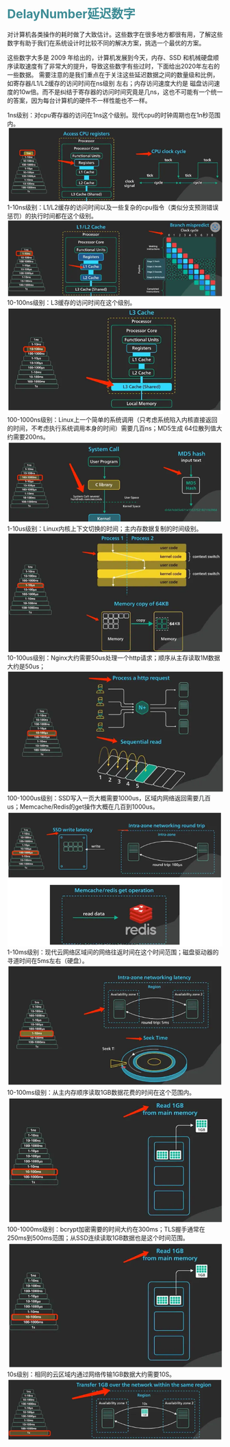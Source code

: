 # <font  color='3d8c95'>DelayNumber延迟数字</font>
对计算机各类操作的耗时做了大致估计。这些数字在很多地方都很有用，了解这些数字有助于我们在系统设计时比较不同的解决方案，挑选一个最优的方案。

这些数字大多是 2009 年给出的，计算机发展到今天，内存、SSD 和机械硬盘顺序读取速度有了非常大的提升，导致这些数字有些过时，下面给出2020年左右的一些数据。
需要注意的是我们重点在于关注这些延迟数据之间的数量级和比例，如寄存器/L1/L2缓存的访问时间在ns级别 左右；内存访问速度大约是 磁盘访问速度的10w倍。而不是纠结于寄存器的访问时间究竟是几ns，这也不可能有一个统一的答案，因为每台计算机的硬件不一样性能也不一样。

1ns级别：对cpu寄存器的访问在1ns这个级别。现代cpu的时钟周期也在1n秒范围内。
![alt text](assets/images/1ns.png)
1-10ns级别：L1/L2缓存的访问时间以及一些复杂的cpu指令（类似分支预测错误惩罚）的执行时间都在这个级别。
![alt text](assets/images/10ns.png)
10-100ns级别：L3缓存的访问时间在这个级别。
![alt text](assets/images/100ns.png)
100-1000ns级别：Linux上一个简单的系统调用（只考虑系统陷入内核直接返回的时间，不考虑执行系统调用本身的时间）需要几百ns；MD5生成 64位散列值大约需要200ns。
![alt text](assets/images/1000ns.png)
1-10us级别：Linux内核上下文切换的时间；主内存数据复制的时间级别。
![alt text](assets/images/10us.png)
10-100us级别：Nginx大约需要50us处理一个http请求；顺序从主存读取1M数据大约是50us；
![alt text](assets/images/100us.png)
100-1000us级别：SSD写入一页大概需要1000us，区域内网络返回需要几百us；Memcache/Redis的get操作大概在几百到1000us。
![alt text](assets/images/1000us.png)
1-10ms级别：现代云网络区域间的网络往返时间在这个时间范围；磁盘驱动器的寻道时间在5ms左右（硬盘）。
![alt text](assets/images/10ms.png)
10-100ms级别：从主内存顺序读取1GB数据花费的时间在这个范围内。
![alt text](assets/images/100ms.png)
100-1000ms级别：bcrypt加密需要的时间大约在300ms；TLS握手通常在250ms到500ms范围；从SSD连续读取1GB数据也是这个时间范围。
![alt text](assets/images/100ms.png)
10s级别：相同的云区域内通过网络传输1GB数据大约需要10S。
![alt text](assets/images/10s.png)
